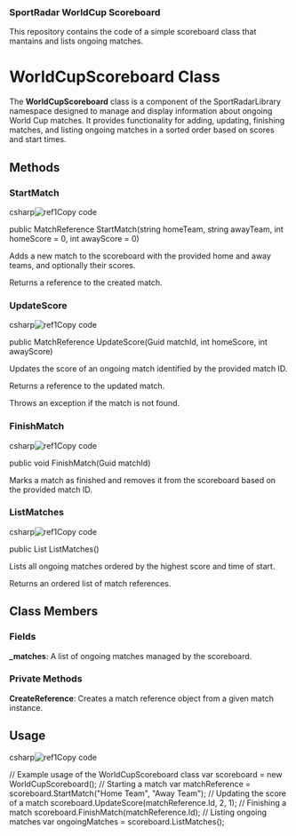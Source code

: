 ﻿### **SportRadar WorldCup Scoreboard**
This repository contains the code of a simple scoreboard class that mantains and lists ongoing matches.

# **WorldCupScoreboard Class**
The **WorldCupScoreboard** class is a component of the SportRadarLibrary namespace designed to manage and display information about ongoing World Cup matches. It provides functionality for adding, updating, finishing matches, and listing ongoing matches in a sorted order based on scores and start times.
## **Methods**
### **StartMatch**
csharp![ref1]Copy code

public MatchReference StartMatch(string homeTeam, string awayTeam, int homeScore = 0, int awayScore = 0) 

Adds a new match to the scoreboard with the provided home and away teams, and optionally their scores.

Returns a reference to the created match.
### **UpdateScore**
csharp![ref1]Copy code

public MatchReference UpdateScore(Guid matchId, int homeScore, int awayScore) 

Updates the score of an ongoing match identified by the provided match ID.

Returns a reference to the updated match.

Throws an exception if the match is not found.
### **FinishMatch**
csharp![ref1]Copy code

public void FinishMatch(Guid matchId) 

Marks a match as finished and removes it from the scoreboard based on the provided match ID.
### **ListMatches**
csharp![ref1]Copy code

public List<MatchReference> ListMatches() 

Lists all ongoing matches ordered by the highest score and time of start.

Returns an ordered list of match references.
## **Class Members**
### **Fields**
**\_matches**: A list of ongoing matches managed by the scoreboard.
### **Private Methods**
**CreateReference**: Creates a match reference object from a given match instance.
## **Usage**
csharp![ref1]Copy code

// Example usage of the WorldCupScoreboard class var scoreboard = new WorldCupScoreboard(); // Starting a match var matchReference = scoreboard.StartMatch("Home Team", "Away Team"); // Updating the score of a match scoreboard.UpdateScore(matchReference.Id, 2, 1); // Finishing a match scoreboard.FinishMatch(matchReference.Id); // Listing ongoing matches var ongoingMatches = scoreboard.ListMatches();

[ref1]: Aspose.Words.a0edbec7-95ae-4bbf-bfc2-d6b9fad71d5a.001.png
